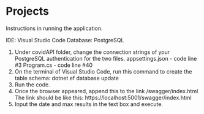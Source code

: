 # Projects
Instructions in running the application.

IDE: Visual Studio Code
Database: PostgreSQL

1. Under covidAPI folder, change the connection strings of your PostgreSQL authentication for the two files.
   appsettings.json - code line #3
   Program.cs - code line #40
2. On the terminal of Visual Studio Code, run this command to create the table schema:
   dotnet ef database update
3. Run the code.
4. Once the browser appeared, append this to the link 
   /swagger/index.html
   The link should be like this: https://localhost:5001/swagger/index.html
5. Input the date and max results in the text box and execute.
